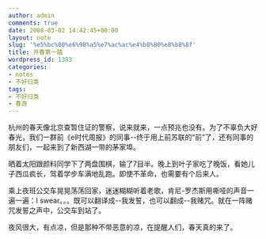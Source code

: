 ```yaml
---
author: admin
comments: true
date: 2008-03-02 14:42:45+00:00
layout: note
slug: '%e5%bc%80%e6%98%a5%e7%ac%ac%e4%b8%80%e8%b8%8f'
title: 开春第一踏
wordpress_id: 1383
categories:
- notes
- 不好归类
tags:
- 不好归类
- 春游
---
```


杭州的春天像北京查暂住证的警察，说来就来，一点预兆也没有。为了不辜负大好春光，我们一群前《e时代周报》的同事--终于用上前苏联的“前”了，还有同事的朋友们，一起来到了新西湖一带的茅家埠。

晒着太阳跟颜料同学下了两盘围棋，输了7目半。晚上到叶子家吃了晚饭，看她儿子西瓜疯长，驾着学步车满地乱跑。即使不革命，也需要有个后来人。

乘上夜班公交车晃晃荡荡回家，迷迷糊糊听着老歌，肯尼-罗杰斯用嘶哑的声音一遍一遍：I swear。。。既可以翻译成--我发誓，也可以翻成--我赌咒。就在一阵赌咒发誓之声中，公交车到站了。

夜风很大，有点凉，但是那种不带恶意的凉，在提醒人们，春天真的来了。



